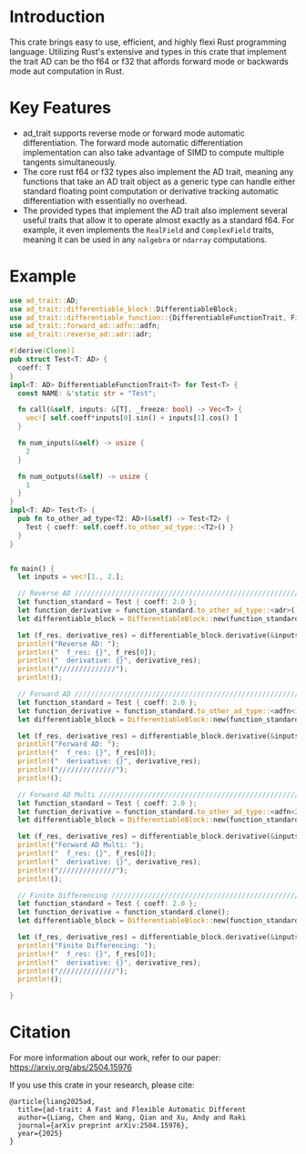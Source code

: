 # Introduction
This crate brings easy to use, efficient, and highly flexi
Rust programming language. Utilizing Rust's extensive and
types in this crate that implement the trait AD can be tho
f64 or f32 that affords forward mode or backwards mode aut
computation in Rust.
# Key Features
- ad_trait supports reverse mode or forward mode automatic differentiation. The forward mode automatic
differentiation implementation can also take advantage of SIMD to compute multiple tangents simultaneously.
- The core rust f64 or f32 types also implement the AD trait, meaning any functions that take an AD
trait object as a generic type can handle either standard floating point computation or derivative
tracking automatic differentiation with essentially no overhead.
- The provided types that implement the AD trait also implement several useful traits that allow it
to operate almost exactly as a standard f64. For example, it even implements the `RealField` and
`ComplexField` traits, meaning it can be used in any `nalgebra` or `ndarray` computations.

# Example
```rust
use ad_trait::AD;
use ad_trait::differentiable_block::DifferentiableBlock;
use ad_trait::differentiable_function::{DifferentiableFunctionTrait, FiniteDifferencing, ForwardAD, ForwardADMulti, ReverseAD};
use ad_trait::forward_ad::adfn::adfn;
use ad_trait::reverse_ad::adr::adr;

#[derive(Clone)]
pub struct Test<T: AD> {
  coeff: T
}
impl<T: AD> DifferentiableFunctionTrait<T> for Test<T> {
  const NAME: &'static str = "Test";

  fn call(&self, inputs: &[T], _freeze: bool) -> Vec<T> {
    vec![ self.coeff*inputs[0].sin() + inputs[1].cos() ]
  }

  fn num_inputs(&self) -> usize {
    2
  }

  fn num_outputs(&self) -> usize {
    1
  }
}
impl<T: AD> Test<T> {
  pub fn to_other_ad_type<T2: AD>(&self) -> Test<T2> {
    Test { coeff: self.coeff.to_other_ad_type::<T2>() }
  }
}


fn main() {
  let inputs = vec![1., 2.];

  // Reverse AD //////////////////////////////////////////////////////////////////////////////////
  let function_standard = Test { coeff: 2.0 };
  let function_derivative = function_standard.to_other_ad_type::<adr>();
  let differentiable_block = DifferentiableBlock::new(function_standard, function_derivative, ReverseAD::new());

  let (f_res, derivative_res) = differentiable_block.derivative(&inputs);
  println!("Reverse AD: ");
  println!("  f_res: {}", f_res[0]);
  println!("  derivative: {}", derivative_res);
  println!("//////////////");
  println!();

  // Forward AD //////////////////////////////////////////////////////////////////////////////////
  let function_standard = Test { coeff: 2.0 };
  let function_derivative = function_standard.to_other_ad_type::<adfn<1>>();
  let differentiable_block = DifferentiableBlock::new(function_standard, function_derivative, ForwardAD::new());

  let (f_res, derivative_res) = differentiable_block.derivative(&inputs);
  println!("Forward AD: ");
  println!("  f_res: {}", f_res[0]);
  println!("  derivative: {}", derivative_res);
  println!("//////////////");
  println!();

  // Forward AD Multi ////////////////////////////////////////////////////////////////////////////
  let function_standard = Test { coeff: 2.0 };
  let function_derivative = function_standard.to_other_ad_type::<adfn<2>>();
  let differentiable_block = DifferentiableBlock::new(function_standard, function_derivative, ForwardADMulti::new());

  let (f_res, derivative_res) = differentiable_block.derivative(&inputs);
  println!("Forward AD Multi: ");
  println!("  f_res: {}", f_res[0]);
  println!("  derivative: {}", derivative_res);
  println!("//////////////");
  println!();

  // Finite Differencing /////////////////////////////////////////////////////////////////////////
  let function_standard = Test { coeff: 2.0 };
  let function_derivative = function_standard.clone();
  let differentiable_block = DifferentiableBlock::new(function_standard, function_derivative, FiniteDifferencing::new());

  let (f_res, derivative_res) = differentiable_block.derivative(&inputs);
  println!("Finite Differencing: ");
  println!("  f_res: {}", f_res[0]);
  println!("  derivative: {}", derivative_res);
  println!("//////////////");
  println!();

}
```

# Citation

For more information about our work, refer to our paper:
https://arxiv.org/abs/2504.15976

If you use this crate in your research, please cite:
```text
@article{liang2025ad,
  title={ad-trait: A Fast and Flexible Automatic Different
  author={Liang, Chen and Wang, Qian and Xu, Andy and Raki
  journal={arXiv preprint arXiv:2504.15976},
  year={2025}
}
```
